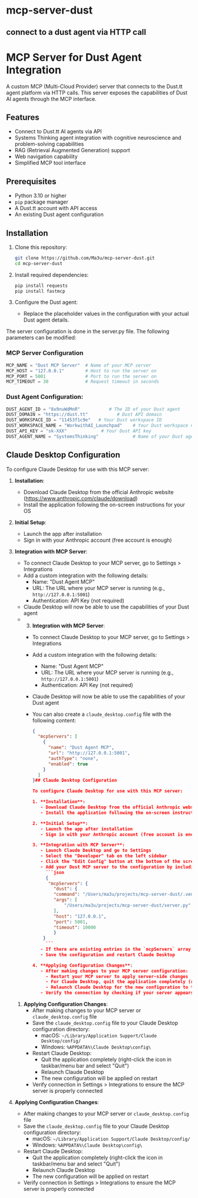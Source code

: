# mcp-server-dust
## connect to a dust agent via HTTP call

# MCP Server for Dust Agent Integration

A custom MCP (Multi-Cloud Provider) server that connects to the Dust.tt agent platform via HTTP calls. This server exposes the capabilities of Dust AI agents through the MCP interface.

## Features

- Connect to Dust.tt AI agents via API
- Systems Thinking agent integration with cognitive neuroscience and problem-solving capabilities
- RAG (Retrieval Augmented Generation) support
- Web navigation capability
- Simplified MCP tool interface

## Prerequisites

- Python 3.10 or higher
- `pip` package manager
- A Dust.tt account with API access
- An existing Dust agent configuration

## Installation

1. Clone this repository:
   ```bash
   git clone https://github.com/Ma3u/mcp-server-dust.git
   cd mcp-server-dust
   ```
2. Install required dependencies:
   ```bash
   pip install requests
   pip install fastmcp
   ```

3. Configure the Dust agent:
   - Replace the placeholder values in the configuration with your actual Dust agent details.

The server configuration is done in the server.py file. The following parameters can be modified:

### MCP Server Configuration

``` python
MCP_NAME = "Dust MCP Server"  # Name of your MCP server
MCP_HOST = "127.0.0.1"        # Host to run the server on
MCP_PORT = 5001               # Port to run the server on
MCP_TIMEOUT = 30              # Request timeout in seconds
```

### Dust Agent Configuration:

``` python
DUST_AGENT_ID = "8x9nuWdMnR"           # The ID of your Dust agent
DUST_DOMAIN = "https://dust.tt"           # Dust API domain
DUST_WORKSPACE_ID = "11453f1c9e"   # Your Dust workspace ID
DUST_WORKSPACE_NAME = "WorkwithAI_Launchpad"    # Your Dust workspace name
DUST_API_KEY = "sk-XXX"             # Your Dust API key
DUST_AGENT_NAME = "SystemsThinking"             # Name of your Dust agent
```

## Claude Desktop Configuration

To configure Claude Desktop for use with this MCP server:

1. **Installation**:
   - Download Claude Desktop from the official Anthropic website (https://www.anthropic.com/claude/download)
   - Install the application following the on-screen instructions for your OS

2. **Initial Setup**:
   - Launch the app after installation
   - Sign in with your Anthropic account (free account is enough)

3. **Integration with MCP Server**:
   - To connect Claude Desktop to your MCP server, go to Settings > Integrations
   - Add a custom integration with the following details:
     - Name: "Dust Agent MCP"
     - URL: The URL where your MCP server is running (e.g., `http://127.0.0.1:5001`)
     - Authentication: API Key (not required)
   - Claude Desktop will now be able to use the capabilities of your Dust agent
   - 3. **Integration with MCP Server**:
      - To connect Claude Desktop to your MCP server, go to Settings > Integrations
      - Add a custom integration with the following details:
        - Name: "Dust Agent MCP"
        - URL: The URL where your MCP server is running (e.g., `http://127.0.0.1:5001`)
        - Authentication: API Key (not required)
      - Claude Desktop will now be able to use the capabilities of your Dust agent
      - You can also create a `claude_desktop.config` file with the following content:

        ```json
        {
          "mcpServers": [
            {
              "name": "Dust Agent MCP",
              "url": "http://127.0.0.1:5001",
              "authType": "none",
              "enabled": true
            }
          ]
        }## Claude Desktop Configuration
        
        To configure Claude Desktop for use with this MCP server:
        
        1. **Installation**:
           - Download Claude Desktop from the official Anthropic website (https://www.anthropic.com/claude/download)
           - Install the application following the on-screen instructions for your OS
        
        2. **Initial Setup**:
           - Launch the app after installation
           - Sign in with your Anthropic account (free account is enough)
        
        3. **Integration with MCP Server**:
           - Launch Claude Desktop and go to Settings
           - Select the "Developer" tab on the left sidebar
           - Click the "Edit Config" button at the bottom of the screen
           - Add your Dust MCP server to the configuration by including it in the `mcpServers` array:
             ```json
             {
              "mcpServers": {
                "dust": {
                "command": "/Users/ma3u/projects/mcp-server-dust/.venv/bin/python",
                "args": [
                    "/Users/ma3u/projects/mcp-server-dust/server.py"
                ],
                "host": "127.0.0.1",
                "port": 5001,
                "timeout": 10000
                }
            }
             ```
           - If there are existing entries in the `mcpServers` array, add your configuration as a new item
           - Save the configuration and restart Claude Desktop
        
        4. **Applying Configuration Changes**:
           - After making changes to your MCP server configuration:
             - Restart your MCP server to apply server-side changes
             - For Claude Desktop, quit the application completely (right-click the icon in taskbar/menu bar and select "Quit")
             - Relaunch Claude Desktop for the new configuration to take effect
           - Verify the connection by checking if your server appears in the list in the Developer settings
        ```
   
   1. **Applying Configuration Changes**:
      - After making changes to your MCP server or `claude_desktop.config` file
      - Save the `claude_desktop.config` file to your Claude Desktop configuration directory:
        - macOS: `~/Library/Application Support/Claude Desktop/config/`
        - Windows: `%APPDATA%\Claude Desktop\config\`
      - Restart Claude Desktop:
        - Quit the application completely (right-click the icon in taskbar/menu bar and select "Quit")
        - Relaunch Claude Desktop
        - The new configuration will be applied on restart
      - Verify connection in Settings > Integrations to ensure the MCP server is properly connected
4. **Applying Configuration Changes**:
   - After making changes to your MCP server or `claude_desktop.config` file
   - Save the `claude_desktop.config` file to your Claude Desktop configuration directory:
     - macOS: `~/Library/Application Support/Claude Desktop/config/`
     - Windows: `%APPDATA%\Claude Desktop\config\`
   - Restart Claude Desktop:
     - Quit the application completely (right-click the icon in taskbar/menu bar and select "Quit")
     - Relaunch Claude Desktop
     - The new configuration will be applied on restart
   - Verify connection in Settings > Integrations to ensure the MCP server is properly connected